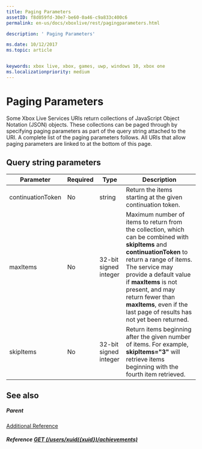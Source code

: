 ```yaml
---
title: Paging Parameters
assetID: f8d059fd-30e7-be60-0a46-c9a833c400c6
permalink: en-us/docs/xboxlive/rest/pagingparameters.html

description: ' Paging Parameters'

ms.date: 10/12/2017
ms.topic: article


keywords: xbox live, xbox, games, uwp, windows 10, xbox one
ms.localizationpriority: medium
---
```



# Paging Parameters
 
Some Xbox Live Services URIs return collections of JavaScript Object Notation (JSON) objects. These collections can be paged through by specifying paging parameters as part of the query string attached to the URI. A complete list of the paging parameters follows. All URIs that allow paging parameters are linked to at the bottom of this page.
 
<a id="ID4E2"></a>

 
## Query string parameters 
 
| Parameter| Required| Type| Description| 
| --- | --- | --- | --- | 
| continuationToken| No| string| Return the items starting at the given continuation token. | 
| maxItems| No| 32-bit signed integer| Maximum number of items to return from the collection, which can be combined with <b>skipItems</b> and <b>continuationToken</b> to return a range of items. The service may provide a default value if <b>maxItems</b> is not present, and may return fewer than <b>maxItems</b>, even if the last page of results has not yet been returned. | 
| skipItems| No| 32-bit signed integer| Return items beginning after the given number of items. For example, <b>skipItems="3"</b> will retrieve items beginning with the fourth item retrieved. | 
  
<a id="ID4EDD"></a>

 
## See also
 
<a id="ID4EFD"></a>

 
##### Parent  

[Additional Reference](atoc-xboxlivews-reference-additional.md)

  
<a id="ID4ERD"></a>

 
##### Reference  [GET (/users/xuid({xuid})/achievements)](../uri/achievements/uri-achievementsusersxuidachievementsgetv2.md)

   
